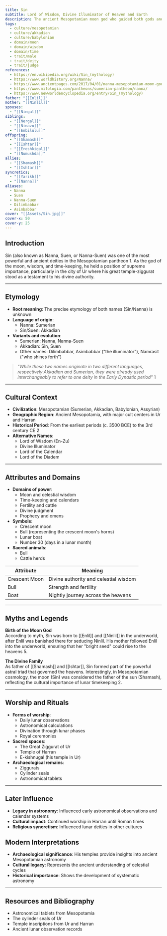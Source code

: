```yaml
---
title: Sin
subtitle: Lord of Wisdom, Divine Illuminator of Heaven and Earth
description: The ancient Mesopotamian moon god who guided both gods and mortals with his celestial light, measuring time and dispensing divine wisdom from his throne in the night sky
tags:
  - culture/mesopotamian
  - culture/akkadian
  - culture/babylonian
  - domain/moon
  - domain/wisdom
  - domain/time
  - trait/male
  - trait/deity
  - trait/judge
references:
  - https://en.wikipedia.org/wiki/Sin_(mythology)
  - https://www.worldhistory.org/Nanna/
  - https://www.ancientpages.com/2017/04/01/nanna-mesopotamian-moon-god-lord-wisdom-father-gods/
  - https://www.mifologia.com/pantheons/sumerian-pantheon/nanna/
  - https://www.newworldencyclopedia.org/entry/Sin_(mythology)
father: "[[Enlil]]"
mother: "[[Ninlil]]"
spouses:
  - "[[Ningal]]"
siblings:
  - "[[Nergal]]"
  - "[[Ninazu]]"
  - "[[Enbilulu]]"
offspring:
  - "[[Shamash]]"
  - "[[Ishtar]]"
  - "[[Ereshkigal]]"
  - "[[Numushda]]"
allies:
  - "[[Shamash]]"
  - "[[Ishtar]]"
syncretics:
  - "[[Yarikh]]"
  - "[[Nanna]]"
aliases:
  - Nanna
  - Suen
  - Nanna-Suen
  - Dilimbabbar
  - Asimbabbar
cover: "[[Assets/Sin.jpg]]"
cover-x: 50
cover-y: 25
---
```

## Introduction
Sin (also known as Nanna, Suen, or Nanna-Suen) was one of the most powerful and ancient deities in the Mesopotamian pantheon <mcreference link="https://en.wikipedia.org/wiki/Sin_(mythology)" index="1">1</mcreference>. As the god of the moon, wisdom, and time-keeping, he held a position of supreme importance, particularly in the city of Ur where his great temple-ziggurat stood as a testament to his divine authority.

---

## Etymology

- **Root meaning**: The precise etymology of both names (Sin/Nanna) is unknown
- **Language of origin**: 
  - Nanna: Sumerian
  - Sin/Suen: Akkadian
- **Variants and evolution**: 
  - Sumerian: Nanna, Nanna-Suen
  - Akkadian: Sin, Suen
  - Other names: Dilimbabbar, Asimbabbar ("the illuminator"), Namrasit ("who shines forth")

> _"While these two names originate in two different languages, respectively Akkadian and Sumerian, they were already used interchangeably to refer to one deity in the Early Dynastic period"_ <mcreference link="https://en.wikipedia.org/wiki/Sin_(mythology)" index="1">1</mcreference>

---

## Cultural Context

- **Civilization**: Mesopotamian (Sumerian, Akkadian, Babylonian, Assyrian)
- **Geographic Region**: Ancient Mesopotamia, with major cult centers in Ur and Harran
- **Historical Period**: From the earliest periods (c. 3500 BCE) to the 3rd century CE <mcreference link="https://www.worldhistory.org/Nanna/" index="2">2</mcreference>
- **Alternative Names**:
  - Lord of Wisdom (En-Zu)
  - Divine Illuminator
  - Lord of the Calendar
  - Lord of the Diadem

---

## Attributes and Domains

- **Domains of power**: 
  - Moon and celestial wisdom
  - Time-keeping and calendars
  - Fertility and cattle
  - Divine judgment
  - Prophecy and omens
- **Symbols**: 
  - Crescent moon
  - Bull (representing the crescent moon's horns)
  - Lunar boat
  - Number 30 (days in a lunar month)
- **Sacred animals**: 
  - Bull
  - Cattle herds

| Attribute | Meaning |
|-----------|----------|
| Crescent Moon | Divine authority and celestial wisdom |
| Bull | Strength and fertility |
| Boat | Nightly journey across the heavens |

---

## Myths and Legends

**Birth of the Moon God**  
According to myth, Sin was born to [[Enlil]] and [[Ninlil]] in the underworld, after Enlil was banished there for seducing Ninlil. His mother followed Enlil into the underworld, ensuring that her "bright seed" could rise to the heavens <mcreference link="https://www.newworldencyclopedia.org/entry/Sin_(mythology)" index="5">5</mcreference>.

**The Divine Family**  
As father of [[Shamash]] and [[Ishtar]], Sin formed part of the powerful astral triad that governed the heavens. Interestingly, in Mesopotamian cosmology, the moon (Sin) was considered the father of the sun (Shamash), reflecting the cultural importance of lunar timekeeping <mcreference link="https://www.worldhistory.org/Nanna/" index="2">2</mcreference>.

---

## Worship and Rituals

- **Forms of worship**: 
  - Daily lunar observations
  - Astronomical calculations
  - Divination through lunar phases
  - Royal ceremonies
- **Sacred spaces**: 
  - The Great Ziggurat of Ur
  - Temple of Harran
  - E-kishnugal (his temple in Ur)
- **Archaeological remains**: 
  - Ziggurats
  - Cylinder seals
  - Astronomical tablets

---

## Later Influence

- **Legacy in astronomy**: Influenced early astronomical observations and calendar systems
- **Cultural impact**: Continued worship in Harran until Roman times
- **Religious syncretism**: Influenced lunar deities in other cultures

## Modern Interpretations

- **Archaeological significance**: His temples provide insights into ancient Mesopotamian astronomy
- **Cultural legacy**: Represents the ancient understanding of celestial cycles
- **Historical importance**: Shows the development of systematic astronomy

---

## Resources and Bibliography

- Astronomical tablets from Mesopotamia
- The cylinder seals of Ur
- Temple inscriptions from Ur and Harran
- Ancient lunar observation records